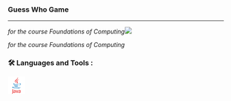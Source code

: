 ### Guess Who Game  
---
<div id="header" align="left">
  <i>for the  course Foundations of Computing</i><img src="https://media.giphy.com/media/M9gbBd9nbDrOTu1Mqx/giphy.gif" width="100"/>
</div>

_for the  course Foundations of Computing_ 

### :hammer_and_wrench: Languages and Tools :
<div>
  <img src="https://github.com/devicons/devicon/blob/master/icons/java/java-original-wordmark.svg" title="Java" alt="Java" width="40" height="40"/>&nbsp;
</div>
